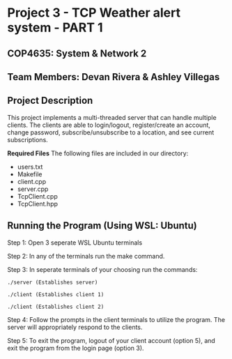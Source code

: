 # Project 3 - TCP Weather alert system - PART 1
## COP4635: System & Network 2
## Team Members: Devan Rivera & Ashley Villegas

## Project Description
This project implements a multi-threaded server that can handle multiple clients. The clients are able to login/logout, register/create an account, change password, subscribe/unsubscribe to a location, and see current subscriptions. 


**Required Files**
The following files are included in our directory:

- users.txt
- Makefile
- client.cpp
- server.cpp
- TcpClient.cpp
- TcpClient.hpp


## Running the Program (Using WSL: Ubuntu)

Step 1: Open 3 seperate WSL Ubuntu terminals 

Step 2: In any of the terminals run the make command. 

Step 3: In seperate terminals of your choosing run the commands:

    ./server (Establishes server)

    ./client (Establishes client 1)
    
    ./client (Establishes client 2)

Step 4: Follow the prompts in the client terminals to utilize the program. The server will appropriately respond to the clients.

Step 5: To exit the program, logout of your client account (option 5), and exit the program from the login page (option 3).


